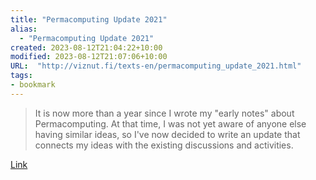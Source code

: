 ```yaml
---
title: "Permacomputing Update 2021"
alias:
  - "Permacomputing Update 2021"
created: 2023-08-12T21:04:22+10:00
modified: 2023-08-12T21:07:06+10:00
URL:  "http://viznut.fi/texts-en/permacomputing_update_2021.html"
tags:
- bookmark
---
```


> It is now more than a year since I wrote my "early notes" about Permacomputing. At that time, I was not yet aware of anyone else having similar ideas, so I've now decided to write an update that connects my ideas with the existing discussions and activities.

[Link](http://viznut.fi/texts-en/permacomputing_update_2021.html)